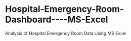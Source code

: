 # Hospital-Emergency-Room-Dashboard----MS-Excel
Analysis of Hospital Emergency Room Data Using MS Excel
